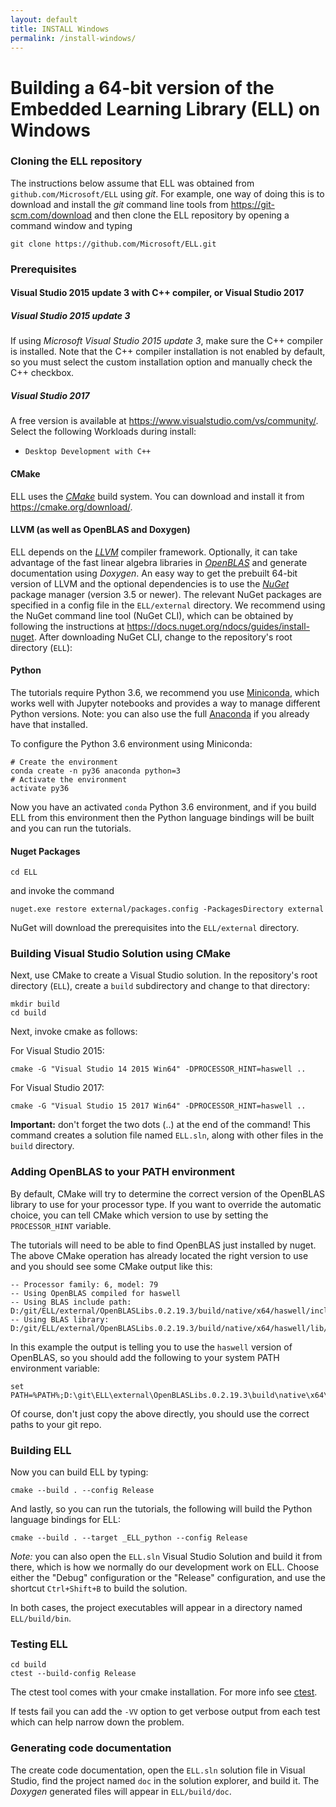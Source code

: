 ```yaml
---
layout: default
title: INSTALL Windows
permalink: /install-windows/
---
```

# Building a 64-bit version of the Embedded Learning Library (ELL) on Windows

### Cloning the ELL repository

The instructions below assume that ELL was obtained from `github.com/Microsoft/ELL` using *git*. For example, one way of doing this is to download and install the *git* command line tools from <https://git-scm.com/download> and then clone the ELL repository by opening a command window and typing 

    git clone https://github.com/Microsoft/ELL.git

### Prerequisites

#### Visual Studio 2015 update 3 with C++ compiler, or Visual Studio 2017
##### Visual Studio 2015 update 3
If using *Microsoft Visual Studio 2015 update 3*, make sure the C++ compiler is installed. Note that the C++ compiler installation is not enabled by default, so you must select the custom installation option and manually check the C++ checkbox.
##### Visual Studio 2017
A free version is available at <https://www.visualstudio.com/vs/community/>. Select the following Workloads during install:
* `Desktop Development with C++`

#### CMake
ELL uses the [*CMake*](https://cmake.org/) build system. You can download and install it from <https://cmake.org/download/>.

#### LLVM (as well as OpenBLAS and Doxygen)
ELL depends on the [*LLVM*](http://llvm.org/) compiler framework. Optionally, it can take advantage of the fast linear algebra libraries in [*OpenBLAS*](http://www.openblas.net/) and generate documentation using *Doxygen*. An easy way to get the prebuilt 64-bit version of LLVM and the optional dependencies is to use the [*NuGet*](https://www.nuget.org/) package manager (version 3.5 or newer). The relevant NuGet packages are specified in a config file in the `ELL/external` directory.  We recommend using the NuGet command line tool (NuGet CLI), which can be obtained by following the instructions at <https://docs.nuget.org/ndocs/guides/install-nuget>. After downloading NuGet CLI, change to the repository's root directory (`ELL`):

#### Python

The tutorials require Python 3.6, we recommend you use [Miniconda](https://conda.io/miniconda.html), which works well with Jupyter notebooks and provides a way to manage different Python versions.   Note: you can also use the full [Anaconda](https://www.continuum.io/downloads) if you already have that installed.

To configure the Python 3.6 environment using Miniconda:
```
# Create the environment
conda create -n py36 anaconda python=3
# Activate the environment
activate py36
```
Now you have an activated `conda` Python 3.6 environment, and if you build ELL from this environment then the Python language bindings will be built and you can run the tutorials.

#### Nuget Packages

    cd ELL

and invoke the command

    nuget.exe restore external/packages.config -PackagesDirectory external

NuGet will download the prerequisites into the `ELL/external` directory.

### Building Visual Studio Solution using CMake

Next, use CMake to create a Visual Studio solution. In the repository's root directory (`ELL`), create a `build` subdirectory and change to that directory:

    mkdir build
    cd build

Next, invoke cmake as follows:
    
For Visual Studio 2015:

    cmake -G "Visual Studio 14 2015 Win64" -DPROCESSOR_HINT=haswell ..

For Visual Studio 2017:

    cmake -G "Visual Studio 15 2017 Win64" -DPROCESSOR_HINT=haswell ..


**Important:** don't forget the two dots (..) at the end of the command! This command creates a solution file named `ELL.sln`, along with other files in the `build` directory. 

### Adding OpenBLAS to your PATH environment

By default, CMake will try to determine the correct version of the OpenBLAS library to use for your processor
type. If you want to override the automatic choice, you can tell CMake which version to use by setting the `PROCESSOR_HINT`
variable.

The tutorials will need to be able to find OpenBLAS just installed by nuget.
The above CMake operation has already located the right version to use and you should see some CMake output like this:
````
-- Processor family: 6, model: 79
-- Using OpenBLAS compiled for haswell
-- Using BLAS include path: 
D:/git/ELL/external/OpenBLASLibs.0.2.19.3/build/native/x64/haswell/include
-- Using BLAS library: D:/git/ELL/external/OpenBLASLibs.0.2.19.3/build/native/x64/haswell/lib/libopenblas.dll.a
````
In this example the output is telling you to use the `haswell` version of OpenBLAS, so you should add the following to your system PATH environment variable:
````
set PATH=%PATH%;D:\git\ELL\external\OpenBLASLibs.0.2.19.3\build\native\x64\haswell\bin
````
Of course, don't just copy the above directly, you should use the correct paths to your git repo.

### Building ELL


Now you can build ELL by typing:

    cmake --build . --config Release

And lastly, so you can run the tutorials, the following will build the Python language bindings for ELL:

    cmake --build . --target _ELL_python --config Release 

*Note:* you can also open the `ELL.sln` Visual Studio Solution and build it from there, which is how we normally do our development work on ELL.
Choose either the "Debug" configuration or the "Release" configuration, and use the shortcut `Ctrl+Shift+B` to build the solution. 

In both cases, the project executables will appear in a directory named `ELL/build/bin`.

### Testing ELL
    
    cd build
    ctest --build-config Release

The ctest tool comes with your cmake installation.  For more info see [ctest](https://cmake.org/cmake/help/v3.9/manual/ctest.1.html).

If tests fail you can add the `-VV` option to get verbose output from each test which can help narrow down the problem.

### Generating code documentation

The create code documentation, open the `ELL.sln` solution file in Visual Studio, find the project named `doc` in the solution explorer, and build it. The *Doxygen* generated files will appear in `ELL/build/doc`.

